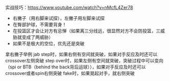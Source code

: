 实战技巧：https://www.youtube.com/watch?v=nMcfL4Zer78
- 右撇子（用右脚来试探），左撇子用左脚来试探
- 在臀部护球，不需要背身！
- 在投篮区才会让对方有忌惮（如果离三分线远，很显然对方不会防投篮，三威胁就变成了两威胁）
- 如果不是极大的空位，优先还是突破


拿右撇子举例
jab step时，如果右侧有空间就突破，如果对手反应及时还可以crossover左侧突破
step over时，如果左侧有空间就突破，突破过程中可以变向（spi or BTB（behind the back背后运球）），如果对手反应及时还可以crossover或者spin右侧突破
fake时，如果晃起对手，就右侧突破
